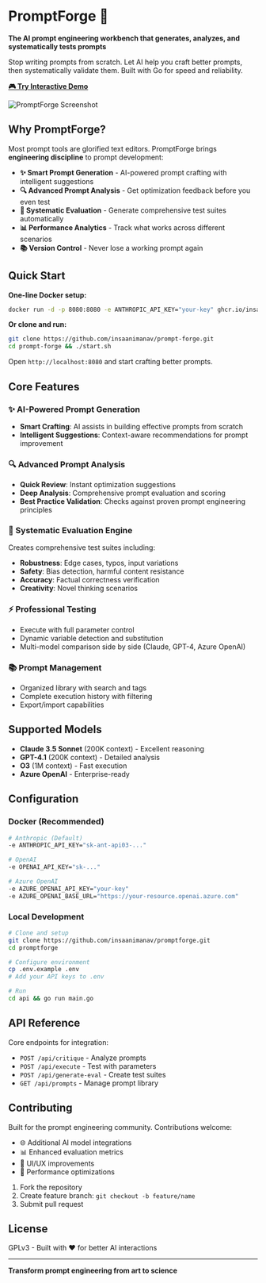# PromptForge 🔨

**The AI prompt engineering workbench that generates, analyzes, and systematically tests prompts**

Stop writing prompts from scratch. Let AI help you craft better prompts, then systematically validate them. Built with Go for speed and reliability.

**[🎮 Try Interactive Demo](https://demo.arcade.software/bFGTYb7AuRV33Kei7ZFQ)**

![PromptForge Screenshot](screenshot.png)

## Why PromptForge?

Most prompt tools are glorified text editors. PromptForge brings **engineering discipline** to prompt development:

- **✨ Smart Prompt Generation** - AI-powered prompt crafting with intelligent suggestions
- **🔍 Advanced Prompt Analysis** - Get optimization feedback before you even test
- **🧪 Systematic Evaluation** - Generate comprehensive test suites automatically
- **📊 Performance Analytics** - Track what works across different scenarios
- **📚 Version Control** - Never lose a working prompt again

## Quick Start

**One-line Docker setup:**
```bash
docker run -d -p 8080:8080 -e ANTHROPIC_API_KEY="your-key" ghcr.io/insaanimanav/prompt-forge:main
```

**Or clone and run:**
```bash
git clone https://github.com/insaanimanav/prompt-forge.git
cd prompt-forge && ./start.sh
```

Open `http://localhost:8080` and start crafting better prompts.

## Core Features

### ✨ AI-Powered Prompt Generation
- **Smart Crafting**: AI assists in building effective prompts from scratch
- **Intelligent Suggestions**: Context-aware recommendations for prompt improvement

### 🔍 Advanced Prompt Analysis
- **Quick Review**: Instant optimization suggestions
- **Deep Analysis**: Comprehensive prompt evaluation and scoring
- **Best Practice Validation**: Checks against proven prompt engineering principles

### 🧪 Systematic Evaluation Engine
Creates comprehensive test suites including:
- **Robustness**: Edge cases, typos, input variations
- **Safety**: Bias detection, harmful content resistance
- **Accuracy**: Factual correctness verification
- **Creativity**: Novel thinking scenarios

### ⚡ Professional Testing
- Execute with full parameter control
- Dynamic variable detection and substitution
- Multi-model comparison side by side (Claude, GPT-4, Azure OpenAI)

### 📚 Prompt Management
- Organized library with search and tags
- Complete execution history with filtering
- Export/import capabilities

## Supported Models

- **Claude 3.5 Sonnet** (200K context) - Excellent reasoning
- **GPT-4.1** (200K context) - Detailed analysis
- **O3** (1M context) - Fast execution
- **Azure OpenAI** - Enterprise-ready

## Configuration

### Docker (Recommended)
```bash
# Anthropic (Default)
-e ANTHROPIC_API_KEY="sk-ant-api03-..."

# OpenAI  
-e OPENAI_API_KEY="sk-..."

# Azure OpenAI
-e AZURE_OPENAI_API_KEY="your-key"
-e AZURE_OPENAI_BASE_URL="https://your-resource.openai.azure.com"
```

### Local Development
```bash
# Clone and setup
git clone https://github.com/insaanimanav/promptforge.git
cd promptforge

# Configure environment
cp .env.example .env
# Add your API keys to .env

# Run
cd api && go run main.go
```

## API Reference

Core endpoints for integration:
- `POST /api/critique` - Analyze prompts
- `POST /api/execute` - Test with parameters
- `POST /api/generate-eval` - Create test suites
- `GET /api/prompts` - Manage prompt library

## Contributing

Built for the prompt engineering community. Contributions welcome:

- 🌐 Additional AI model integrations
- 📊 Enhanced evaluation metrics
- 🎨 UI/UX improvements
- 🔧 Performance optimizations

1. Fork the repository
2. Create feature branch: `git checkout -b feature/name`
3. Submit pull request

## License

GPLv3 - Built with ❤️ for better AI interactions

---

**Transform prompt engineering from art to science**